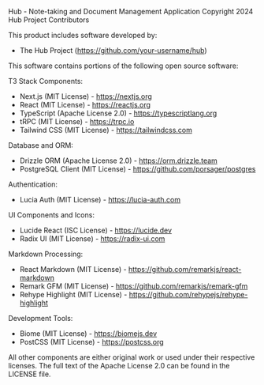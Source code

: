 Hub - Note-taking and Document Management Application
Copyright 2024 Hub Project Contributors

This product includes software developed by:
- The Hub Project (https://github.com/your-username/hub)

This software contains portions of the following open source software:

T3 Stack Components:
- Next.js (MIT License) - https://nextjs.org
- React (MIT License) - https://reactjs.org
- TypeScript (Apache License 2.0) - https://typescriptlang.org
- tRPC (MIT License) - https://trpc.io
- Tailwind CSS (MIT License) - https://tailwindcss.com

Database and ORM:
- Drizzle ORM (Apache License 2.0) - https://orm.drizzle.team
- PostgreSQL Client (MIT License) - https://github.com/porsager/postgres

Authentication:
- Lucia Auth (MIT License) - https://lucia-auth.com

UI Components and Icons:
- Lucide React (ISC License) - https://lucide.dev
- Radix UI (MIT License) - https://radix-ui.com

Markdown Processing:
- React Markdown (MIT License) - https://github.com/remarkjs/react-markdown
- Remark GFM (MIT License) - https://github.com/remarkjs/remark-gfm
- Rehype Highlight (MIT License) - https://github.com/rehypejs/rehype-highlight

Development Tools:
- Biome (MIT License) - https://biomejs.dev
- PostCSS (MIT License) - https://postcss.org

All other components are either original work or used under their respective licenses.
The full text of the Apache License 2.0 can be found in the LICENSE file. 
